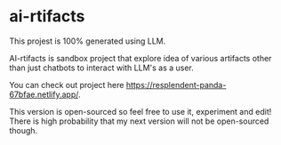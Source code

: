 # ai-rtifacts

This projest is 100% generated using LLM.

AI-rtifacts is sandbox project that explore idea of various artifacts other than just chatbots to interact with LLM's as a user.

You can check out project here https://resplendent-panda-67bfae.netlify.app/.

This version is open-sourced so feel free to use it, experiment and edit! There is high probability that my next version will not be open-sourced though.

